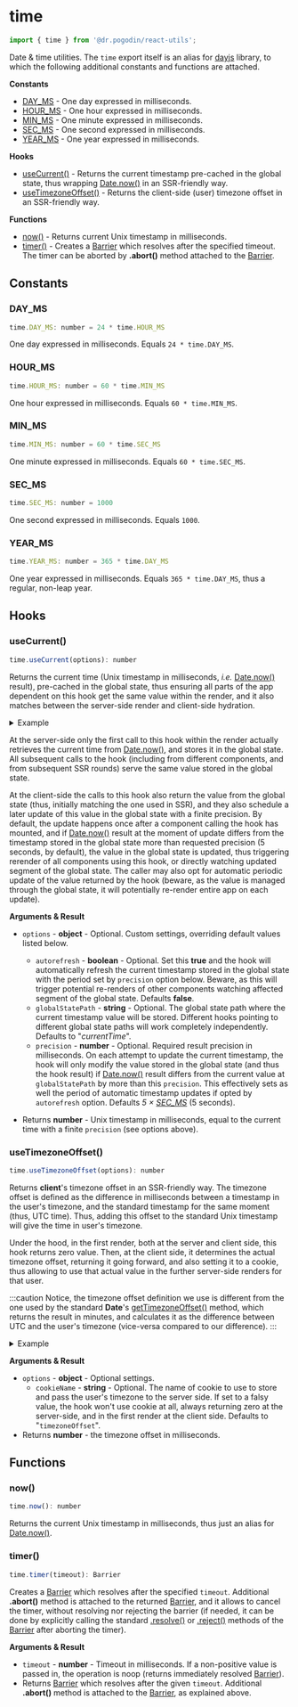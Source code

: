 # time
```jsx
import { time } from '@dr.pogodin/react-utils';
```
Date & time utilities. The `time` export itself is an alias for
[dayjs](https://day.js.org/en) library, to which the following
additional constants and functions are attached.

**Constants**
- [DAY_MS](#day_ms) - One day expressed in milliseconds.
- [HOUR_MS](#hour_ms) - One hour expressed in milliseconds.
- [MIN_MS](#min_ms) - One minute expressed in milliseconds.
- [SEC_MS](#sec_ms) - One second expressed in milliseconds.
- [YEAR_MS](#year_ms) - One year expressed in milliseconds.

**Hooks**
- [useCurrent()] - Returns the current timestamp pre-cached in the global state,
  thus wrapping [Date.now()] in an SSR-friendly way.
- [useTimezoneOffset()] - Returns the client-side (user) timezone offset
  in an SSR-friendly way.

**Functions**
- [now()](#now) - Returns current Unix timestamp in milliseconds.
- [timer()](#timer) - Creates a [Barrier] which resolves after the specified
  timeout. The timer can be aborted by **.abort()** method attached to
  the [Barrier].

## Constants

### DAY_MS
```jsx
time.DAY_MS: number = 24 * time.HOUR_MS
```
One day expressed in milliseconds. Equals `24 * time.DAY_MS`.

### HOUR_MS
```jsx
time.HOUR_MS: number = 60 * time.MIN_MS
```
One hour expressed in milliseconds. Equals `60 * time.MIN_MS`.

### MIN_MS
```jsx
time.MIN_MS: number = 60 * time.SEC_MS
```
One minute expressed in milliseconds. Equals `60 * time.SEC_MS`.

### SEC_MS
```jsx
time.SEC_MS: number = 1000
```
One second expressed in milliseconds. Equals `1000`.

### YEAR_MS
```jsx
time.YEAR_MS: number = 365 * time.DAY_MS
```
One year expressed in milliseconds. Equals `365 * time.DAY_MS`, thus a regular,
non-leap year.

## Hooks

### useCurrent()
```jsx
time.useCurrent(options): number
```
Returns the current time (Unix timestamp in milliseconds, _i.e._ [Date.now()]
result), pre-cached in the global state, thus ensuring all parts of the app
dependent on this hook get the same value within the render, and it also
matches between the server-side render and client-side hydration.

<details>
<summary>Example</summary>

This trivial component renders the current time, and when used alongside SSR
it would break client-side hydration if [Date.now()] was used directly instead
of [useCurrent()] hook:
```jsx
import { time } from '@dr.pogodin/react-utils';

export default function CurrentTime() {

  // const timestamp = Date.now(); // would cause issues with SSR.
  const timestamp = time.useCurrent();

  return <div>Current timestamp is: {timestamp}</div>;
}
```
</details>

At the server-side only the first call to this hook within the render actually
retrieves the current time from [Date.now()], and stores it in the global state.
All subsequent calls to the hook (including from different components, and from
subsequent SSR rounds) serve the same value stored in the global state.

At the client-side the calls to this hook also return the value from the global
state (thus, initially matching the one used in SSR), and they also schedule a
later update of this value in the global state with a finite precision.
By default, the update happens once after a component calling the hook has
mounted, and if [Date.now()] result at the moment of update differs from
the timestamp stored in the global state more than requested precision
(5 seconds, by default), the value in the global state is updated, thus
triggering rerender of all components using this hook, or directly watching
updated segment of the global state. The caller may also opt for automatic
periodic update of the value returned by the hook (beware, as the value is
managed through the global state, it will potentially re-render entire app
on each update).

**Arguments & Result**
- `options` - **object** - Optional. Custom settings, overriding default values
  listed below.
  - `autorefresh` - **boolean** - Optional. Set this **true** and the hook will
    automatically refresh the current timestamp stored in the global state with
    the period set by `precision` option below. Beware, as this will trigger
    potential re-renders of other components watching affected segment of
    the global state. Defaults **false**.
  - `globalStatePath` - **string** - Optional. The global state path where
    the current timestamp value will be stored. Different hooks pointing to
    different global state paths will work completely independently.
    Defaults to "_currentTime_".
  - `precision` - **number** - Optional. Required result precision
    in milliseconds. On each attempt to update the current timestamp,
    the hook will only modify the value stored in the global state (and thus
    the hook result) if [Date.now()] result differs from the current value
    at `globalStatePath` by more than this `precision`. This effectively
    sets as well the period of automatic timestamp updates if opted by
    `autorefresh` option. Defaults _5 &times; [SEC_MS]_ (5 seconds).

- Returns **number** - Unix timestamp in milliseconds, equal to the current time
  with a finite `precision` (see options above).

### useTimezoneOffset()
```jsx
time.useTimezoneOffset(options): number
```
Returns **client**'s timezone offset in an SSR-friendly way. The timezone offset
is defined as the difference in milliseconds between a timestamp in the user's
timezone, and the standard timestamp for the same moment (thus, UTC time). Thus,
adding this offset to the standard Unix timestamp will give the time in user's
timezone.

Under the hood, in the first render, both at the server and client side, this
hook returns zero value. Then, at the client side, it determines the actual
timezone offset, returning it going forward, and also setting it to a cookie,
thus allowing to use that actual value in the further server-side renders for
that user.

:::caution
Notice, the timezone offset definition we use is different from the one used by
the standard **Date**'s
[getTimezoneOffset()](https://developer.mozilla.org/en-US/docs/Web/JavaScript/Reference/Global_Objects/Date/getTimezoneOffset)
method, which returns the result in minutes, and calculates it as the difference
between UTC and the user's timezone (vice-versa compared to our difference).
:::

<details>
<summary>Example</summary>

For better understanding of this example, keep in mind that by default
[dayjs](https://day.js.org) (aliased as **time** by this library) parses
and displays time in the local timezone, which is apparently different for
server and client, in general case. To correctly handle it within SSR,
we need to specify the correct timezone, UTC in this example.

```jsx
// UTC support by DayJS (time) must be explicitly enabled.
import UTC from 'dayjs/plugin/utc';

import { time } from '@dr.pogodin/react-utils';

// Enables UTC support. It is safe to call it multiple times in different parts
// of code, DayJS does the check that the plugin should be installed only once.
time.extend(UTC);

export default function Example() {
  // This is Unix timestamp (thus, UTC time), retrieved in SSR-friendly way.
  const now = time.useCurrent();

  // This is the time difference between user timezone and UTC.
  const offset = time.useTimezoneOffset();

  // This is current time in UTC timezone in human-readable HH:mm format.
  const utcTime = time.utc(now).format('HH:mm');

  // This is current time in the local (user) timezone in human-readable HH:mm
  // format. Technically, we use parsing and formatting in UTC zone, but adding
  // the offset to our timestamp shifts the result by the correct amount to get
  // the result in the user's timezone.
  const localTime = time.utc(now + offset).format('HH:mm');

  return (
    <div>
      <div>UTC time: {utcTime}</div>
      <div>Local time: {localTime}</div>
    </div>
  );
}
```
</details>

**Arguments & Result**
- `options` - **object** - Optional settings.
  - `cookieName` - **string** - Optional. The name of cookie to use to store
    and pass the user's timezone to the server side. If set to a falsy value,
    the hook won't use cookie at all, always returning zero at the server-side,
    and in the first render at the client side. Defaults to "`timezoneOffset`".
- Returns **number** - the timezone offset in milliseconds.

## Functions

### now()
```jsx
time.now(): number
```
Returns the current Unix timestamp in milliseconds, thus just an alias for
[Date.now()](https://developer.mozilla.org/en-US/docs/Web/JavaScript/Reference/Global_Objects/Date/now).

### timer()
```jsx
time.timer(timeout): Barrier
```
Creates a [Barrier] which resolves after the specified `timeout`. Additional
**.abort()** method is attached to the returned [Barrier], and it allows to
cancel the timer, without resolving nor rejecting the barrier (if needed,
it can be done by explicitly calling the standard [.resolve()] or [.reject()]
methods of the [Barrier] after aborting the timer).

**Arguments & Result**
- `timeout` - **number** - Timeout in milliseconds. If a non-positive value is
  passed in, the operation is noop (returns immediately resolved [Barrier]).
- Returns [Barrier] which resolves after the given `timeout`. Additional
  **.abort()** method is attached to the [Barrier], as explained above.

<!-- links -->
[Barrier]: /docs/api/classes/Barrier
[Date.now()]: https://developer.mozilla.org/en-US/docs/Web/JavaScript/Reference/Global_Objects/Date/now
[.resolve()]: /docs/api/classes/Barrier#resolve
[.reject()]: http://localhost:3000/docs/react-utils/docs/api/classes/Barrier#reject
[SEC_MS]: #sec_ms
[useCurrent()]: #usecurrent
[useTimezoneOffset()]: #usetimezoneoffset
